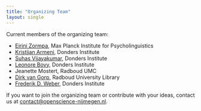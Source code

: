```yaml
---
title: "Organizing Team"
layout: single
---
```


Current members of the organizing team:

- [Eirini Zormpa](https://www.mpi.nl/people/zormpa-eirini), Max Planck Institute for Psycholinguistics
- [Kristijan Armeni](https://www.ru.nl/english/people/armeni-k/), Donders Institute
- [Suhas Vijayakumar](http://suhasvijayakumar.in/), Donders Institute
- [Leonore Bovy](https://www.ru.nl/english/people/bovy-l/), Donders Institute
- Jeanette Mostert, Radboud UMC
- [Dirk van Gorp](https://www.ru.nl/english/people/gorp-d-van/), Radboud University Library
- [Frederik D. Weber](https://www.ru.nl/english/people/weber-f/), Donders Institute


If you want to join the organizing team or contribute with your ideas, contact us at contact@openscience-nijmegen.nl.
